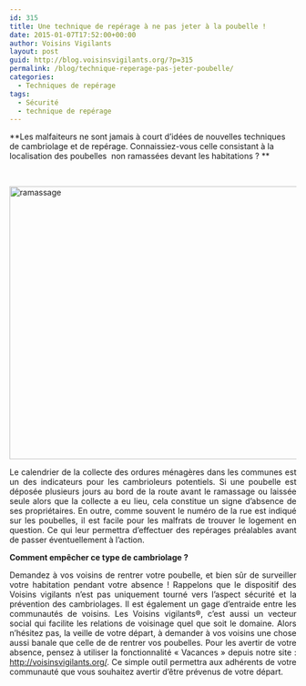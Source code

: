 ```yaml
---
id: 315
title: Une technique de repérage à ne pas jeter à la poubelle !
date: 2015-01-07T17:52:00+00:00
author: Voisins Vigilants
layout: post
guid: http://blog.voisinsvigilants.org/?p=315
permalink: /blog/technique-reperage-pas-jeter-poubelle/
categories:
  - Techniques de repérage
tags:
  - Sécurité
  - technique de repérage
---
```

**Les malfaiteurs ne sont jamais à court d&rsquo;idées de nouvelles techniques de cambriolage et de repérage. Connaissiez-vous celle consistant à la localisation des poubelles  non ramassées devant les habitations ? **

&nbsp;

[<img class="alignnone size-full wp-image-316" src="http://blog.voisinsvigilants.org/wp-content/uploads/2015/01/ramassage-e1420642632474.jpg" alt="ramassage" width="640" height="480" />](http://blog.voisinsvigilants.org/wp-content/uploads/2015/01/ramassage-e1420642632474.jpg)

<p style="text-align: justify;">
  Le calendrier de la collecte des ordures ménagères dans les communes est un des indicateurs pour les cambrioleurs potentiels. Si une poubelle est déposée plusieurs jours au bord de la route avant le ramassage ou laissée seule alors que la collecte a eu lieu, cela constitue un signe d&rsquo;absence de ses propriétaires. En outre, comme souvent le numéro de la rue est indiqué sur les poubelles, il est facile pour les malfrats de trouver le logement en question. Ce qui leur permettra d’effectuer des repérages préalables avant de passer éventuellement à l’action.
</p>

<p style="text-align: justify;">
  <strong>Comment empêcher ce type de cambriolage ?</strong>
</p>

<p style="text-align: justify;">
  Demandez à vos voisins de rentrer votre poubelle, et bien sûr de surveiller votre habitation pendant votre absence ! Rappelons que le dispositif des Voisins vigilants n’est pas uniquement tourné vers l’aspect sécurité et la prévention des cambriolages. Il est également un gage d’entraide entre les communautés de voisins. Les Voisins vigilants®, c’est aussi un vecteur social qui facilite les relations de voisinage quel que soit le domaine. Alors n’hésitez pas, la veille de votre départ, à demander à vos voisins une chose aussi banale que celle de de rentrer vos poubelles. Pour les avertir de votre absence, pensez à utiliser la fonctionnalité &laquo;&nbsp;Vacances&nbsp;&raquo; depuis notre site : <a href="http://voisinsvigilants.org/">http://voisinsvigilants.org/</a>. Ce simple outil permettra aux adhérents de votre communauté que vous souhaitez avertir d’être prévenus de votre départ.
</p>
